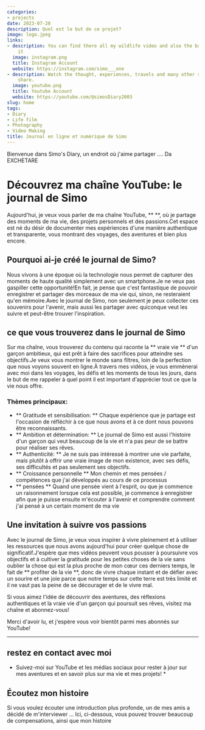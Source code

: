 ```yaml
---
categories:
- projects
date: 2023-07-28
description: Quel est le but de ce projet?
image: logo.jpeg
links:
- description: You can find there all my wildlife video and also the backstage of
    it
  image: instagram.png
  title: Instagram Account
  website: https://instagram.com/simo___one
- description: Watch the thought, experiences, travels and many other stuff that I
    share.
  image: youtube.png
  title: Youtube Account
  website: https://youtube.com/@simosDiary2003
slug: home
tags:
- Diary
- Life film
- Photography
- Video Making
title: Journal en ligne et numérique de Simo
---
```


<!-- hash: b7e93e782ace -->
Bienvenue dans Simo's Diary, un endroit où j'aime partager .... Da EXCHETARE

# Découvrez ma chaîne YouTube: le journal de Simo

Aujourd'hui, je veux vous parler de ma chaîne YouTube, **  **, où je partage des moments de ma vie, des projets personnels et des passions.Cet espace est né du désir de documenter mes expériences d'une manière authentique et transparente, vous montrant des voyages, des aventures et bien plus encore.

## Pourquoi ai-je créé le journal de Simo?

Nous vivons à une époque où la technologie nous permet de capturer des moments de haute qualité simplement avec un smartphone.Je ne veux pas gaspiller cette opportunité!En fait, je pense que c'est fantastique de pouvoir enregistrer et partager des morceaux de ma vie qui, sinon, ne resteraient qu'en mémoire.Avec le journal de Simo, non seulement je peux collecter ces souvenirs pour l'avenir, mais aussi les partager avec quiconque veut les suivre et peut-être trouver l'inspiration.

## ce que vous trouverez dans le journal de Simo

Sur ma chaîne, vous trouverez du contenu qui raconte la ** vraie vie ** d'un garçon ambitieux, qui est prêt à faire des sacrifices pour atteindre ses objectifs.Je veux vous montrer le monde sans filtres, loin de la perfection que nous voyons souvent en ligne.À travers mes vidéos, je vous emmènerai avec moi dans les voyages, les défis et les moments de tous les jours, dans le but de me rappeler à quel point il est important d'apprécier tout ce que la vie nous offre.

### Thèmes principaux:
- ** Gratitude et sensibilisation: ** Chaque expérience que je partage est l'occasion de réfléchir à ce que nous avons et à ce dont nous pouvons être reconnaissants.
- ** Ambition et détermination: ** Le journal de Simo est aussi l'histoire d'un garçon qui veut beaucoup de la vie et n'a pas peur de se battre pour réaliser ses rêves.
- ** Authenticité: ** Je ne suis pas intéressé à montrer une vie parfaite, mais plutôt à offrir une vraie image de mon existence, avec ses défis, ses difficultés et pas seulement ses objectifs.
- ** Croissance personnelle ** Mon chemin et mes pensées / compétences que j'ai développés au cours de ce processus
- ** pensées ** Quand une pensée vient à l'esprit, ou que je commence un raisonnement lorsque cela est possible, je commence à enregistrer afin que je puisse ensuite m'écouter à l'avenir et comprendre comment j'ai pensé à un certain moment de ma vie

## Une invitation à suivre vos passions

Avec le journal de Simo, je veux vous inspirer à vivre pleinement et à utiliser les ressources que nous avons aujourd'hui pour créer quelque chose de significatif.J'espère que mes vidéos peuvent vous pousser à poursuivre vos objectifs et à cultiver la gratitude pour les petites choses de la vie sans oublier la chose qui est la plus proche de mon cœur ces derniers temps, le fait de ** profiter de la vie **, donc de vivre chaque instant et de défier avec un sourire et une joie parce que notre temps sur cette terre est très limité et il ne vaut pas la peine de se décourager et de le vivre mal.

Si vous aimez l'idée de découvrir des aventures, des réflexions authentiques et la vraie vie d'un garçon qui poursuit ses rêves, visitez ma chaîne et abonnez-vous!

Merci d'avoir lu, et j'espère vous voir bientôt parmi mes abonnés sur YouTube!

---

## restez en contact avec moi
* Suivez-moi sur YouTube et les médias sociaux pour rester à jour sur mes aventures et en savoir plus sur ma vie et mes projets! *

## Écoutez mon histoire
Si vous voulez écouter une introduction plus profonde, un de mes amis a décidé de m'interviewer ... Ici, ci-dessous, vous pouvez trouver beaucoup de compensations, ainsi que mon histoire

